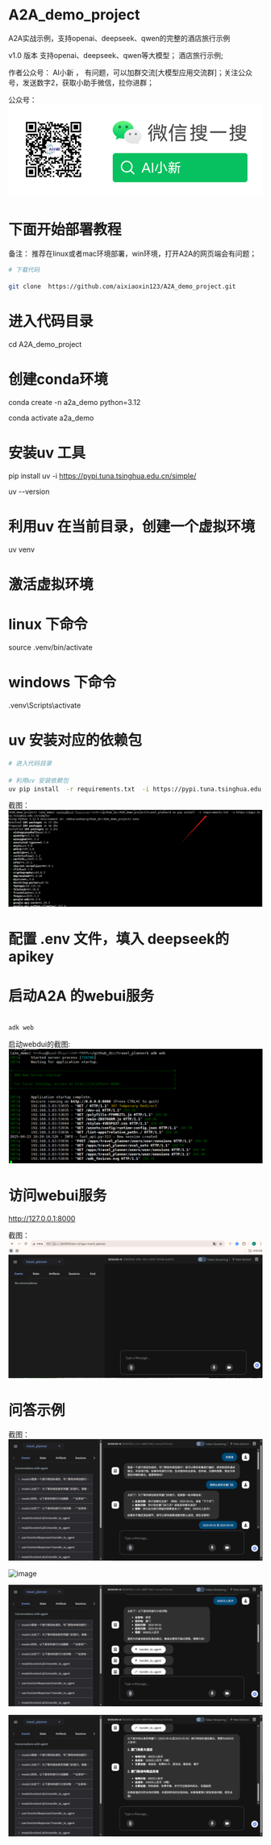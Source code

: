 # A2A_demo_project
A2A实战示例，支持openai、deepseek、qwen的完整的酒店旅行示例


v1.0 版本 
支持openai、deepseek、qwen等大模型；
酒店旅行示例;


作者公众号： AI小新  ， 有问题，可以加群交流[大模型应用交流群]；关注公众号，发送数字2，获取小助手微信，拉你进群；

公众号：
![image](images/aixiaoxin.png)




# 下面开始部署教程

备注： 推荐在linux或者mac环境部署，win环境，打开A2A的网页端会有问题；



```bash
# 下载代码

git clone  https://github.com/aixiaoxin123/A2A_demo_project.git

```



# 进入代码目录
cd A2A_demo_project




# 创建conda环境

conda create -n a2a_demo  python=3.12

conda activate a2a_demo


# 安装uv 工具
pip install uv  -i https://pypi.tuna.tsinghua.edu.cn/simple/

uv --version





# 利用uv 在当前目录，创建一个虚拟环境

uv venv

# 激活虚拟环境
# linux 下命令
source .venv/bin/activate

# windows 下命令
.venv\Scripts\activate




# uv 安装对应的依赖包
```bash
# 进入代码目录

# 利用uv 安装依赖包
uv pip install  -r requirements.txt  -i https://pypi.tuna.tsinghua.edu.cn/simple/ 


```



截图：
![image](images/安装依赖截图.png)



# 配置 .env 文件，填入 deepseek的apikey




# 启动A2A 的webui服务

```bash

adk web

```

启动webdui的截图:
![image](images/启动webdui的截图.png)



# 访问webui服务

http://127.0.0.1:8000


截图：
![image](images/webui首页截图.png)


# 问答示例

截图：
![image](images/问答示例截图.png)


![image](images/问答示例截图1.png)

![image](images/问答示例截图2.png)

![image](images/问答示例截图3.png)









